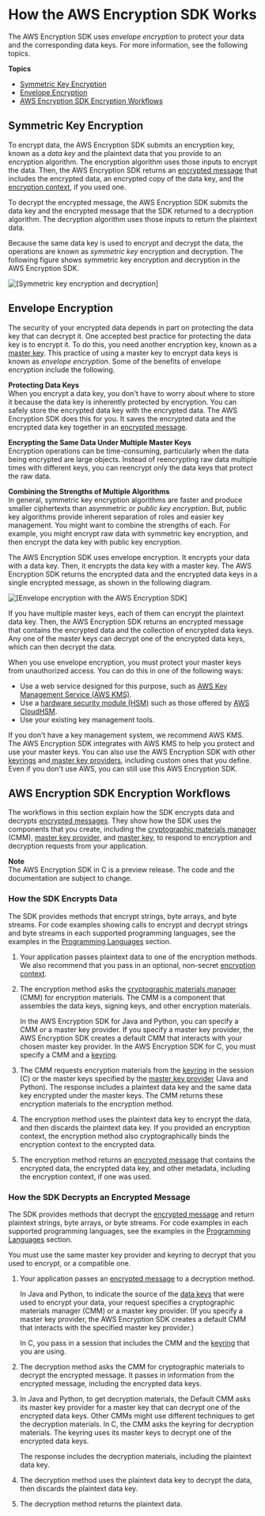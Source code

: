 # How the AWS Encryption SDK Works<a name="how-it-works"></a>

The AWS Encryption SDK uses *envelope encryption* to protect your data and the corresponding data keys\. For more information, see the following topics\.

**Topics**
+ [Symmetric Key Encryption](#symmetric-key-encryption)
+ [Envelope Encryption](#envelope-encryption)
+ [AWS Encryption SDK Encryption Workflows](#encryption-workflows)

## Symmetric Key Encryption<a name="symmetric-key-encryption"></a>

To encrypt data, the AWS Encryption SDK submits an encryption key, known as a *data key* and the plaintext data that you provide to an encryption algorithm\. The encryption algorithm uses those inputs to encrypt the data\. Then, the AWS Encryption SDK returns an [encrypted message](concepts.md#message) that includes the encrypted data, an encrypted copy of the data key, and the [encryption context](concepts.md#encryption-context), if you used one\. 

To decrypt the encrypted message, the AWS Encryption SDK submits the data key and the encrypted message that the SDK returned to a decryption algorithm\. The decryption algorithm uses those inputs to return the plaintext data\.

Because the same data key is used to encrypt and decrypt the data, the operations are known as *symmetric key* encryption and decryption\. The following figure shows symmetric key encryption and decryption in the AWS Encryption SDK\.

![\[Symmetric key encryption and decryption\]](http://docs.aws.amazon.com/encryption-sdk/latest/developer-guide/images/encryption-basics.png)

## Envelope Encryption<a name="envelope-encryption"></a>

The security of your encrypted data depends in part on protecting the data key that can decrypt it\. One accepted best practice for protecting the data key is to encrypt it\. To do this, you need another encryption key, known as a [master key](concepts.md#master-key)\. This practice of using a master key to encrypt data keys is known as *envelope encryption*\. Some of the benefits of envelope encryption include the following\.

**Protecting Data Keys**  
When you encrypt a data key, you don't have to worry about where to store it because the data key is inherently protected by encryption\. You can safely store the encrypted data key with the encrypted data\. The AWS Encryption SDK does this for you\. It saves the encrypted data and the encrypted data key together in an [encrypted message](concepts.md#message)\.

**Encrypting the Same Data Under Multiple Master Keys**  
Encryption operations can be time\-consuming, particularly when the data being encrypted are large objects\. Instead of reencrypting raw data multiple times with different keys, you can reencrypt only the data keys that protect the raw data\. 

**Combining the Strengths of Multiple Algorithms**  
In general, symmetric key encryption algorithms are faster and produce smaller ciphertexts than asymmetric or *public key encryption*\. But, public key algorithms provide inherent separation of roles and easier key management\. You might want to combine the strengths of each\. For example, you might encrypt raw data with symmetric key encryption, and then encrypt the data key with public key encryption\.

The AWS Encryption SDK uses envelope encryption\. It encrypts your data with a data key\. Then, it encrypts the data key with a master key\. The AWS Encryption SDK returns the encrypted data and the encrypted data keys in a single encrypted message, as shown in the following diagram\. 

![\[Envelope encryption with the AWS Encryption SDK\]](http://docs.aws.amazon.com/encryption-sdk/latest/developer-guide/images/envelope-encryption.png)

If you have multiple master keys, each of them can encrypt the plaintext data key\. Then, the AWS Encryption SDK returns an encrypted message that contains the encrypted data and the collection of encrypted data keys\. Any one of the master keys can decrypt one of the encrypted data keys, which can then decrypt the data\. 

When you use envelope encryption, you must protect your master keys from unauthorized access\. You can do this in one of the following ways:
+ Use a web service designed for this purpose, such as [AWS Key Management Service \(AWS KMS\)](https://aws.amazon.com/kms/)\.
+ Use a [hardware security module \(HSM\)](https://en.wikipedia.org/wiki/Hardware_security_module) such as those offered by [AWS CloudHSM](https://aws.amazon.com/cloudhsm/)\.
+ Use your existing key management tools\.

If you don't have a key management system, we recommend AWS KMS\. The AWS Encryption SDK integrates with AWS KMS to help you protect and use your master keys\. You can also use the AWS Encryption SDK with other [keyrings](concepts.md#keyring) and[ master key providers](concepts.md#master-key-provider), including custom ones that you define\. Even if you don't use AWS, you can still use this AWS Encryption SDK\.

## AWS Encryption SDK Encryption Workflows<a name="encryption-workflows"></a>

The workflows in this section explain how the SDK encrypts data and decrypts [encrypted messages](concepts.md#message)\. They show how the SDK uses the components that you create, including the [cryptographic materials manager](concepts.md#crypt-materials-manager) \(CMM\), [master key provider](concepts.md#master-key-provider), and [master key](concepts.md#master-key), to respond to encryption and decryption requests from your application\.

**Note**  
The AWS Encryption SDK in C is a preview release\. The code and the documentation are subject to change\.

### How the SDK Encrypts Data<a name="encrypt-workflow"></a>

The SDK provides methods that encrypt strings, byte arrays, and byte streams\. For code examples showing calls to encrypt and decrypt strings and byte streams in each supported programming languages, see the examples in the [Programming Languages](programming-languages.md) section\.

1. Your application passes plaintext data to one of the encryption methods\. We also recommend that you pass in an optional, non\-secret [encryption context](concepts.md#encryption-context)\. 

1. The encryption method asks the [cryptographic materials manager](concepts.md#crypt-materials-manager) \(CMM\) for encryption materials\. The CMM is a component that assembles the data keys, signing keys, and other encryption materials\. 

   In the AWS Encryption SDK for Java and Python, you can specify a CMM or a master key provider\. If you specify a master key provider, the AWS Encryption SDK creates a default CMM that interacts with your chosen master key provider\. In the AWS Encryption SDK for C, you must specify a CMM and a [keyring](concepts.md#keyring)\.

1. The CMM requests encryption materials from the [keyring](concepts.md#keyring) in the session \(C\) or the master keys specified by the [master key provider](concepts.md#master-key-provider) \(Java and Python\)\. The response includes a plaintext data key and the same data key encrypted under the master keys\. The CMM returns these encryption materials to the encryption method\.

1. The encryption method uses the plaintext data key to encrypt the data, and then discards the plaintext data key\. If you provided an encryption context, the encryption method also cryptographically binds the encryption context to the encrypted data\.

1. The encryption method returns an [encrypted message](concepts.md#message) that contains the encrypted data, the encrypted data key, and other metadata, including the encryption context, if one was used\.

### How the SDK Decrypts an Encrypted Message<a name="decrypt-workflow"></a>

The SDK provides methods that decrypt the [encrypted message](concepts.md#message) and return plaintext strings, byte arrays, or byte streams\. For code examples in each supported programming languages, see the examples in the [Programming Languages](programming-languages.md) section\.

You must use the same master key provider and keyring to decrypt that you used to encrypt, or a compatible one\.

1. Your application passes an [encrypted message](concepts.md#message) to a decryption method\.

   In Java and Python, to indicate the source of the [data keys](concepts.md#DEK) that were used to encrypt your data, your request specifies a cryptographic materials manager \(CMM\) or a master key provider\. \(If you specify a master key provider, the AWS Encryption SDK creates a default CMM that interacts with the specified master key provider\.\)

   In C, you pass in a session that includes the CMM and the [keyring](concepts.md#keyring) that you are using\.

1. The decryption method asks the CMM for cryptographic materials to decrypt the encrypted message\. It passes in information from the encrypted message, including the encrypted data keys\.

1. In Java and Python, to get decryption materials, the Default CMM asks its master key provider for a master key that can decrypt one of the encrypted data keys\. Other CMMs might use different techniques to get the decryption materials\. In C, the CMM asks the keyring for decryption materials\. The keyring uses its master keys to decrypt one of the encrypted data keys\. 

   The response includes the decryption materials, including the plaintext data key\.

1. The decryption method uses the plaintext data key to decrypt the data, then discards the plaintext data key\. 

1. The decryption method returns the plaintext data\.